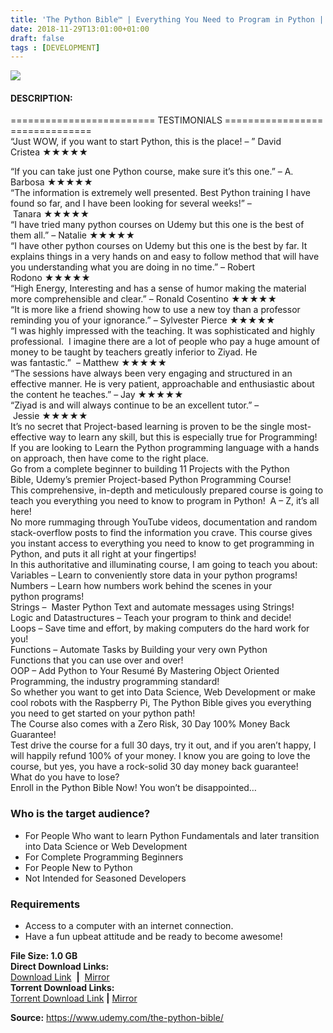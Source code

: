 ```yaml
---
title: 'The Python Bible™ | Everything You Need to Program in Python | [ 194.99$ Course For Free ]'
date: 2018-11-29T13:01:00+01:00
draft: false
tags : [DEVELOPMENT]
---
```


[![](https://3.bp.blogspot.com/-maVypA7ofZM/W__T0evZKeI/AAAAAAAAARo/lIY79BQlaGM_AKQAjxCHM_5ztWFrDQb1gCLcBGAs/s640/The-Python-Bible%25E2%2584%25A2-Everything-You-Need-to-Program-in-Python.jpg)](https://3.bp.blogspot.com/-maVypA7ofZM/W__T0evZKeI/AAAAAAAAARo/lIY79BQlaGM_AKQAjxCHM_5ztWFrDQb1gCLcBGAs/s1600/The-Python-Bible%25E2%2584%25A2-Everything-You-Need-to-Program-in-Python.jpg)

#### DESCRIPTION:

\========================= TESTIMONIALS ===============================  
“Just WOW, if you want to start Python, this is the place! – ” David Cristea ★★★★★  

“If you can take just one Python course, make sure it’s this one.” – A. Barbosa ★★★★★  
“The information is extremely well presented. Best Python training I have found so far, and I have been looking for several weeks!” – Tanara ★★★★★  
“I have tried many python courses on Udemy but this one is the best of them all.” – Natalie ★★★★★  
“I have other python courses on Udemy but this one is the best by far. It explains things in a very hands on and easy to follow method that will have you understanding what you are doing in no time.” – Robert Rodono ★★★★★  
“High Energy, Interesting and has a sense of humor making the material more comprehensible and clear.” – Ronald Cosentino ★★★★★  
“It is more like a friend showing how to use a new toy than a professor reminding you of your ignorance.” – Sylvester Pierce ★★★★★  
“I was highly impressed with the teaching. It was sophisticated and highly professional.  I imagine there are a lot of people who pay a huge amount of money to be taught by teachers greatly inferior to Ziyad. He was fantastic.”  – Matthew ★★★★★  
“The sessions have always been very engaging and structured in an effective manner. He is very patient, approachable and enthusiastic about the content he teaches.” – Jay ★★★★★  
“Ziyad is and will always continue to be an excellent tutor.” – Jessie ★★★★★  
It’s no secret that Project-based learning is proven to be the single most-effective way to learn any skill, but this is especially true for Programming!  
If you are looking to Learn the Python programming language with a hands on approach, then have come to the right place.  
Go from a complete beginner to building 11 Projects with the Python Bible, Udemy’s premier Project-based Python Programming Course!  
This comprehensive, in-depth and meticulously prepared course is going to teach you everything you need to know to program in Python!  A – Z, it’s all here!  
No more rummaging through YouTube videos, documentation and random stack-overflow posts to find the information you crave. This course gives you instant access to everything you need to know to get programming in Python, and puts it all right at your fingertips!  
In this authoritative and illuminating course, I am going to teach you about:  
Variables – Learn to conveniently store data in your python programs!  
Numbers – Learn how numbers work behind the scenes in your python programs!  
Strings –  Master Python Text and automate messages using Strings!  
Logic and Datastructures – Teach your program to think and decide!  
Loops – Save time and effort, by making computers do the hard work for you!  
Functions – Automate Tasks by Building your very own Python Functions that you can use over and over!  
OOP – Add Python to Your Resumé By Mastering Object Oriented Programming, the industry programming standard!  
So whether you want to get into Data Science, Web Development or make cool robots with the Raspberry Pi, The Python Bible gives you everything you need to get started on your python path!  
The Course also comes with a Zero Risk, 30 Day 100% Money Back Guarantee!  
Test drive the course for a full 30 days, try it out, and if you aren’t happy, I will happily refund 100% of your money. I know you are going to love the course, but yes, you have a rock-solid 30 day money back guarantee!  
What do you have to lose?  
Enroll in the Python Bible Now! You won’t be disappointed…  

### Who is the target audience?

*   For People Who want to learn Python Fundamentals and later transition into Data Science or Web Development
*   For Complete Programming Beginners
*   For People New to Python
*   Not Intended for Seasoned Developers

### Requirements

*   Access to a computer with an internet connection.
*   Have a fun upbeat attitude and be ready to become awesome!

**File Size: 1.0 GB**  
**Direct Download Links:**  
[Download Link](http://turboagram.com/18521555/the-python-bible-download-link)  **|**  [Mirror](http://turboagram.com/18521555/the-python-bible-download-link2)  
**Torrent Download Links:**  
[Torrent Download Link](http://turboagram.com/18521555/the-python-bible-download-torrent1) **|** [Mirror](http://turboagram.com/18521555/the-python-bible-download-torrent2)  
  
**Source:** https://www.udemy.com/the-python-bible/